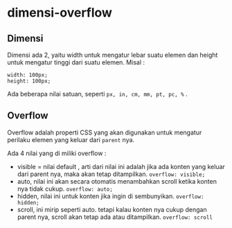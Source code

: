 # dimensi-overflow

## Dimensi

Dimensi ada 2, yaitu width untuk mengatur lebar suatu elemen dan height untuk mengatur tinggi dari suatu elemen. Misal :

```
width: 100px;
height: 100px;

```

Ada beberapa nilai satuan, seperti `px, in, cm, mm, pt, pc, %` .

## Overflow

Overflow adalah properti CSS yang akan digunakan untuk mengatur perilaku elemen yang keluar dari `parent` nya.

Ada 4 nilai yang di miliki overflow :

- visible = nilai default , arti dari nilai ini adalah jika ada konten yang keluar dari parent nya, maka akan tetap ditampilkan.
  `overflow: visible;`
- auto, nilai ini akan secara otomatis menambahkan scroll ketika konten nya tidak cukup.
  `overflow: auto;`
- hidden, nilai ini untuk konten jika ingin di sembunyikan.
  `overflow: hidden;`
- scroll, ini mirip seperti auto. tetapi kalau konten nya cukup dengan parent nya, scroll akan tetap ada atau ditampilkan.
  `overflow: scroll`
